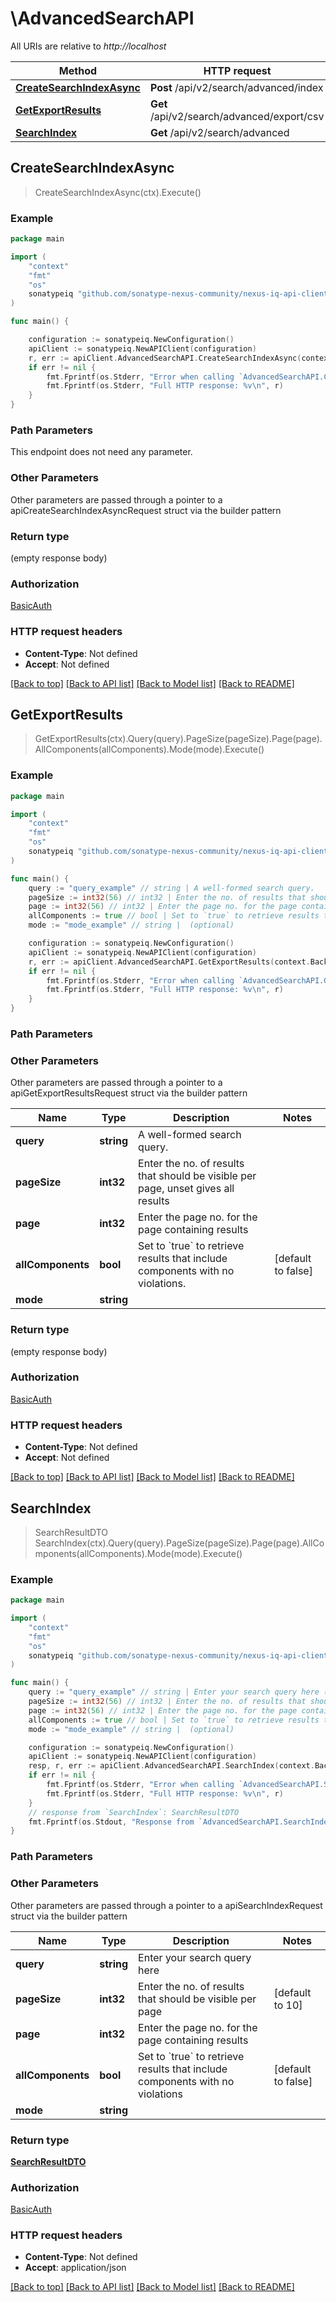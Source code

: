 # \AdvancedSearchAPI

All URIs are relative to *http://localhost*

Method | HTTP request | Description
------------- | ------------- | -------------
[**CreateSearchIndexAsync**](AdvancedSearchAPI.md#CreateSearchIndexAsync) | **Post** /api/v2/search/advanced/index | 
[**GetExportResults**](AdvancedSearchAPI.md#GetExportResults) | **Get** /api/v2/search/advanced/export/csv | 
[**SearchIndex**](AdvancedSearchAPI.md#SearchIndex) | **Get** /api/v2/search/advanced | 



## CreateSearchIndexAsync

> CreateSearchIndexAsync(ctx).Execute()





### Example

```go
package main

import (
	"context"
	"fmt"
	"os"
	sonatypeiq "github.com/sonatype-nexus-community/nexus-iq-api-client-go"
)

func main() {

	configuration := sonatypeiq.NewConfiguration()
	apiClient := sonatypeiq.NewAPIClient(configuration)
	r, err := apiClient.AdvancedSearchAPI.CreateSearchIndexAsync(context.Background()).Execute()
	if err != nil {
		fmt.Fprintf(os.Stderr, "Error when calling `AdvancedSearchAPI.CreateSearchIndexAsync``: %v\n", err)
		fmt.Fprintf(os.Stderr, "Full HTTP response: %v\n", r)
	}
}
```

### Path Parameters

This endpoint does not need any parameter.

### Other Parameters

Other parameters are passed through a pointer to a apiCreateSearchIndexAsyncRequest struct via the builder pattern


### Return type

 (empty response body)

### Authorization

[BasicAuth](../README.md#BasicAuth)

### HTTP request headers

- **Content-Type**: Not defined
- **Accept**: Not defined

[[Back to top]](#) [[Back to API list]](../README.md#documentation-for-api-endpoints)
[[Back to Model list]](../README.md#documentation-for-models)
[[Back to README]](../README.md)


## GetExportResults

> GetExportResults(ctx).Query(query).PageSize(pageSize).Page(page).AllComponents(allComponents).Mode(mode).Execute()





### Example

```go
package main

import (
	"context"
	"fmt"
	"os"
	sonatypeiq "github.com/sonatype-nexus-community/nexus-iq-api-client-go"
)

func main() {
	query := "query_example" // string | A well-formed search query.
	pageSize := int32(56) // int32 | Enter the no. of results that should be visible per page, unset gives all results (optional)
	page := int32(56) // int32 | Enter the page no. for the page containing results (optional)
	allComponents := true // bool | Set to `true` to retrieve results that include components with no violations. (optional) (default to false)
	mode := "mode_example" // string |  (optional)

	configuration := sonatypeiq.NewConfiguration()
	apiClient := sonatypeiq.NewAPIClient(configuration)
	r, err := apiClient.AdvancedSearchAPI.GetExportResults(context.Background()).Query(query).PageSize(pageSize).Page(page).AllComponents(allComponents).Mode(mode).Execute()
	if err != nil {
		fmt.Fprintf(os.Stderr, "Error when calling `AdvancedSearchAPI.GetExportResults``: %v\n", err)
		fmt.Fprintf(os.Stderr, "Full HTTP response: %v\n", r)
	}
}
```

### Path Parameters



### Other Parameters

Other parameters are passed through a pointer to a apiGetExportResultsRequest struct via the builder pattern


Name | Type | Description  | Notes
------------- | ------------- | ------------- | -------------
 **query** | **string** | A well-formed search query. | 
 **pageSize** | **int32** | Enter the no. of results that should be visible per page, unset gives all results | 
 **page** | **int32** | Enter the page no. for the page containing results | 
 **allComponents** | **bool** | Set to &#x60;true&#x60; to retrieve results that include components with no violations. | [default to false]
 **mode** | **string** |  | 

### Return type

 (empty response body)

### Authorization

[BasicAuth](../README.md#BasicAuth)

### HTTP request headers

- **Content-Type**: Not defined
- **Accept**: Not defined

[[Back to top]](#) [[Back to API list]](../README.md#documentation-for-api-endpoints)
[[Back to Model list]](../README.md#documentation-for-models)
[[Back to README]](../README.md)


## SearchIndex

> SearchResultDTO SearchIndex(ctx).Query(query).PageSize(pageSize).Page(page).AllComponents(allComponents).Mode(mode).Execute()





### Example

```go
package main

import (
	"context"
	"fmt"
	"os"
	sonatypeiq "github.com/sonatype-nexus-community/nexus-iq-api-client-go"
)

func main() {
	query := "query_example" // string | Enter your search query here (optional)
	pageSize := int32(56) // int32 | Enter the no. of results that should be visible per page (optional) (default to 10)
	page := int32(56) // int32 | Enter the page no. for the page containing results (optional)
	allComponents := true // bool | Set to `true` to retrieve results that include components with no violations (optional) (default to false)
	mode := "mode_example" // string |  (optional)

	configuration := sonatypeiq.NewConfiguration()
	apiClient := sonatypeiq.NewAPIClient(configuration)
	resp, r, err := apiClient.AdvancedSearchAPI.SearchIndex(context.Background()).Query(query).PageSize(pageSize).Page(page).AllComponents(allComponents).Mode(mode).Execute()
	if err != nil {
		fmt.Fprintf(os.Stderr, "Error when calling `AdvancedSearchAPI.SearchIndex``: %v\n", err)
		fmt.Fprintf(os.Stderr, "Full HTTP response: %v\n", r)
	}
	// response from `SearchIndex`: SearchResultDTO
	fmt.Fprintf(os.Stdout, "Response from `AdvancedSearchAPI.SearchIndex`: %v\n", resp)
}
```

### Path Parameters



### Other Parameters

Other parameters are passed through a pointer to a apiSearchIndexRequest struct via the builder pattern


Name | Type | Description  | Notes
------------- | ------------- | ------------- | -------------
 **query** | **string** | Enter your search query here | 
 **pageSize** | **int32** | Enter the no. of results that should be visible per page | [default to 10]
 **page** | **int32** | Enter the page no. for the page containing results | 
 **allComponents** | **bool** | Set to &#x60;true&#x60; to retrieve results that include components with no violations | [default to false]
 **mode** | **string** |  | 

### Return type

[**SearchResultDTO**](SearchResultDTO.md)

### Authorization

[BasicAuth](../README.md#BasicAuth)

### HTTP request headers

- **Content-Type**: Not defined
- **Accept**: application/json

[[Back to top]](#) [[Back to API list]](../README.md#documentation-for-api-endpoints)
[[Back to Model list]](../README.md#documentation-for-models)
[[Back to README]](../README.md)

